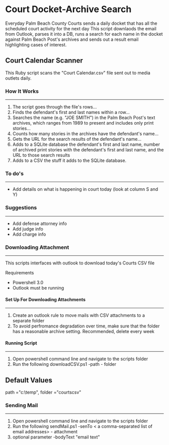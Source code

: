 # Court Docket-Archive Search
Everyday Palm Beach County Courts sends a daily docket that has all the scheduled court activity for the next day
This script downlaods the email from Outlook, parses it into a DB, runs a search for each name in the docket against Palm Beach Post's archives and sends out a result email highlighting cases of interest.

## Court Calendar Scanner 
This Ruby script scans the "Court Calendar.csv" file sent out to media outlets daily. 

### How It Works
---
1. The script goes through the file's rows...
2. Finds the defendant's first and last names within a row...
3. Searches the name (e.g. "JOE SMITH") in the Palm Beach Post's text archives, which ranges from 1989 to present and includes only print stories...
4. Counts how many stories in the archives have the defendant's name...
5. Gets the URL for the search results of the defendant's name...
6. Adds to a SQLite database the defendant's first and last name, number of archived print stories with the defendant's first and last name, and the URL to those search results
7. Adds to a CSV the stuff it adds to the SQLite database.


### To do's
---
- Add details on what is happening in court today (look at column S and Y)


### Suggestions
---
- Add defense attorney info
- Add judge info
- Add charge info


### Downloading Attachment
---
This scripts interfaces with outlook to download today's Courts CSV file

Requirements
* Powershell 3.0
* Outlook must be running



#### Set Up For Downloading Attachments
---
1. Create an outlook rule to move mails with CSV attachments to a separate folder
2. To avoid perfromance degradation over time, make sure that the folder has a reasonable archive setting. Recommended, delete every week

#### Running Script
---
1. Open powershell command line and navigate to the scripts folder
2. Run the following
	downloadCSV.ps1 -path <folder path of where to download the file to> - folder <name of the outlook folder to search in>
	
Default Values
---
path ="c:\temp",
folder ="courtscsv"

### Sending Mail
--------------
1. Open powershell command line and navigate to the scripts folder
2. Run the following
	sendMail.ps1 -senTo < a comma-separated list of email addresses> - attachment <full path of the file to attach>
3. optional parameter
	-bodyText "email text"
